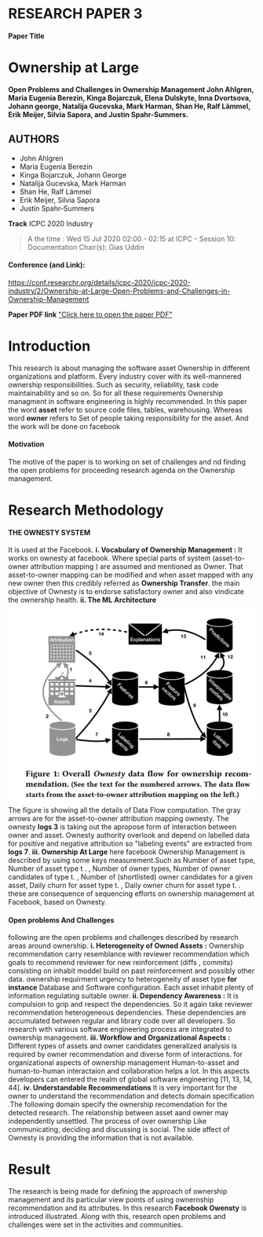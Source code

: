 # RESEARCH PAPER 3
#### Paper Title
# Ownership at Large
**__Open Problems and Challenges in Ownership Management
John Ahlgren, Maria Eugenia Berezin, Kinga Bojarczuk, Elena Dulskyte, Inna Dvortsova, Johann george, Natalija Gucevska, Mark Harman, Shan He, Ralf Lämmel, Erik Meijer, Silvia Sapora, and Justin Spahr-Summers.__**

## AUTHORS
+ John Ahlgren
+ Maria Eugenia Berezin
+ Kinga Bojarczuk, Johann George
+ Natalija Gucevska, Mark Harman
+ Shan He, Ralf Lämmel
+ Erik Meijer, Silvia Sapora
+ Justin Spahr-Summers
  
 **Track** ICPC 2020 Industry
> A the time : Wed 15 Jul 2020 02:00 - 02:15 at ICPC - Session 10: Documentation Chair(s): Gias Uddin
 
 #### Conference (and Link): 
https://conf.researchr.org/details/icpc-2020/icpc-2020-industry/2/Ownership-at-Large-Open-Problems-and-Challenges-in-Ownership-Management

**Paper PDF link**
["Click here to open the paper PDF"](https://research.fb.com/wp-content/uploads/2020/05/Ownership-at-Large-Open-Problems-and-Challenges-in-Ownership-Management.pdf )

# Introduction
This research is about managing the software asset Ownership in different organizations and platform. Every industry cover with its well-mannered ownership responsibilities. Such as security, reliability, task code maintainability and so on. So for all these requirements Ownership managment in software engineering is highly recommended. In this paper the word **asset** refer to source code files, tables, warehousing. Whereas word **owner** refers to Set of people taking responsibility for the asset. And the work will be done on facebook
#### Motivation
The motive of the paper is to working on set of  challenges and nd finding the open problems for proceeding research agenda on the Ownership management.
 # Research Methodology
 #### THE OWNESTY SYSTEM
 It is used at the Facebook.
**i. Vocabulary of Ownership Management :** It works on ownesty at facebook. Where special parts of system (asset-to-owner attribution mapping ) are assumed and mentioned as Owner. That asset-to-owner mapping can be modified and when asset mapped with any new owner then this credibly referred as **Ownership Transfer**. the main objective of Ownesty is to endorse satisfactory owner and also vindicate the ownership health.
**ii. The ML Architecture**

![ ML Architectuere](./ML_Arch.jpg)
The figure is showing all the details of Data Flow computation. The gray arrows are for the asset-to-owner attribution mapping ownesty. The ownesty **logs 3** is taking out the apropose form of interaction between owner and asset. Ownesty authority overlook and depend on labelled data for positive and negative attribution so "labeling events" are extracted from **logs 7**.
**iii. Ownership At Large**  here facebook Ownership Management is described by using some keys measurement.Such as Number of asset type, Number of asset type t . , Number of owner types, Number of owner candidates of type t. , Number of (shortlisted) owner candidates for a given asset, Daily churn for asset type t. , Daily owner churn for asset type t. . these are consequence of sequencing efforts on ownership
management at Facebook, based on Ownesty.
#### Open problems And Challenges
following are the open problems and challenges described by research areas around ownership.
**i. Heterogeneity of Owned Assets  :**  Ownership recommendation carry resemblance with reviewer recommendation which goals to recommend reviewer for new reinforcement (diffs , commits) consisting on inhabit moddel build on past reinforcement and possibly other data. ownership requirment urgency  to heterogeneity of asset type **for instance** Database and Software configuration. Each asset inhabit plenty of information regulating suitable owner.
**ii. Dependency Awareness :**  It is compulsion to grip and respect the dependencies. So it again take reviewer recommendation heterogeneous dependencies. These dependencies are accumulated between regular and library code over all developers. So research with various software engineering process are integrated to ownership management. 
**iii. Workflow and Organizational Aspects :** Different types of assets and owner candidates generalized analysis is required by owner recommendation and diverse form of interactions. for organizational aspects of ownership management Human-to-asset and human-to-human interactaion and collaboration helps a lot. In this aspects developers can entered the realm of global software engineering [11, 13, 14, 44].
**iv. Understandable Recommendations**
It is very important for the owner to understand the recommendation and detects domain specification .The following domain specify the ownership recomendation for the detected research.
The relationship between asset aand owner may independently unsettled.
The process of over ownership Like communicating, deciding and discussing is social.
The side affect of Ownesty is providing the information that is not available.
# Result
The research is being made for defining the approach of ownership management and its particular view points of using ownernship recommendation and its attributes. In this research **Facebook Owensty** is introduced illustrated. Along with this,  research open problems and challenges were set in the activities and communities.